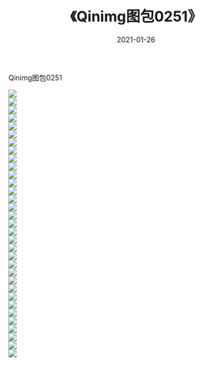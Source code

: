 ﻿---
layout: post
title:  《Qinimg图包0251》
date:   2021-01-26
img: http://imgx.orgx.ga/Qinimg图包/Qinimg图包0251/000.jpg
categories: [美女, 清纯, 唯美]
---

Qinimg图包0251

 ![](http://imgx.orgx.ga/Qinimg图包/Qinimg图包0251/001.jpg) <br>![](http://imgx.orgx.ga/Qinimg图包/Qinimg图包0251/002.jpg) <br>![](http://imgx.orgx.ga/Qinimg图包/Qinimg图包0251/003.jpg) <br>![](http://imgx.orgx.ga/Qinimg图包/Qinimg图包0251/004.jpg) <br>![](http://imgx.orgx.ga/Qinimg图包/Qinimg图包0251/005.jpg) <br>![](http://imgx.orgx.ga/Qinimg图包/Qinimg图包0251/006.jpg) <br>![](http://imgx.orgx.ga/Qinimg图包/Qinimg图包0251/007.jpg) <br>![](http://imgx.orgx.ga/Qinimg图包/Qinimg图包0251/008.jpg) <br>![](http://imgx.orgx.ga/Qinimg图包/Qinimg图包0251/009.jpg) <br>![](http://imgx.orgx.ga/Qinimg图包/Qinimg图包0251/010.jpg) <br>![](http://imgx.orgx.ga/Qinimg图包/Qinimg图包0251/011.jpg) <br>![](http://imgx.orgx.ga/Qinimg图包/Qinimg图包0251/012.jpg) <br>![](http://imgx.orgx.ga/Qinimg图包/Qinimg图包0251/013.jpg) <br>![](http://imgx.orgx.ga/Qinimg图包/Qinimg图包0251/014.jpg) <br>![](http://imgx.orgx.ga/Qinimg图包/Qinimg图包0251/015.jpg) <br>![](http://imgx.orgx.ga/Qinimg图包/Qinimg图包0251/016.jpg) <br>![](http://imgx.orgx.ga/Qinimg图包/Qinimg图包0251/017.jpg) <br>![](http://imgx.orgx.ga/Qinimg图包/Qinimg图包0251/018.jpg) <br>![](http://imgx.orgx.ga/Qinimg图包/Qinimg图包0251/019.jpg) <br>![](http://imgx.orgx.ga/Qinimg图包/Qinimg图包0251/020.jpg) <br>![](http://imgx.orgx.ga/Qinimg图包/Qinimg图包0251/021.jpg) <br>![](http://imgx.orgx.ga/Qinimg图包/Qinimg图包0251/022.jpg) <br>![](http://imgx.orgx.ga/Qinimg图包/Qinimg图包0251/023.jpg) <br>![](http://imgx.orgx.ga/Qinimg图包/Qinimg图包0251/024.jpg) <br>![](http://imgx.orgx.ga/Qinimg图包/Qinimg图包0251/025.jpg) <br>![](http://imgx.orgx.ga/Qinimg图包/Qinimg图包0251/026.jpg) <br>![](http://imgx.orgx.ga/Qinimg图包/Qinimg图包0251/027.jpg) <br>![](http://imgx.orgx.ga/Qinimg图包/Qinimg图包0251/028.jpg) <br>![](http://imgx.orgx.ga/Qinimg图包/Qinimg图包0251/029.jpg) <br>![](http://imgx.orgx.ga/Qinimg图包/Qinimg图包0251/030.jpg) <br>![](http://imgx.orgx.ga/Qinimg图包/Qinimg图包0251/031.jpg) <br>![](http://imgx.orgx.ga/Qinimg图包/Qinimg图包0251/032.jpg) <br>![](http://imgx.orgx.ga/Qinimg图包/Qinimg图包0251/033.jpg) <br>
